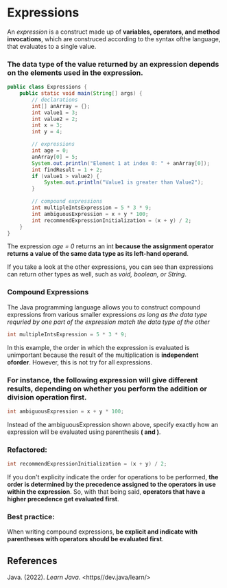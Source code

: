 # Expressions 

An *expression* is a construct made up of **variables, operators, and method invocations**, which are construced according to the syntax ofthe language, that evaluates to a single value. 

### The data type of the value returned by an expression depends on the elements used in the expression. 

``` java 
public class Expressions {
    public static void main(String[] args) {
        // declarations
        int[] anArray = {};
        int value1 = 3;
        int value2 = 2;
        int x = 3;
        int y = 4;

        // expressions
        int age = 0;
        anArray[0] = 5;
        System.out.println("Element 1 at index 0: " + anArray[0]);
        int findResult = 1 + 2;
        if (value1 > value2) {
            System.out.println("Value1 is greater than Value2");
        }

        // compound expressions
        int multipleIntsExpression = 5 * 3 * 9;
        int ambiguousExpression = x + y * 100;
        int recommendExpressionInitialization = (x + y) / 2;
    }
}
``` 
The expression *age = 0* returns an int **because the assignment operator returns a value of the same data type as its left-hand operand**.

If you take a look at the other expressions, you can see than expressions can return other types as well, such as *void, boolean, or String*. 

### Compound Expressions
The Java programming language allows you to construct compound expressions from various smaller expressions *as long as the data type requried by one part of the expression match the data type of the other*

``` java 
int multipleIntsExpression = 5 * 3 * 9;
``` 

In this example, the order in which the expression is evaluated is unimportant because the result of the multiplication is **independent oforder**. However, this is not try for all expressions. 

### For instance, the following expression will give different results, depending on whether you perform the addition or division operation first.

``` java 
int ambiguousExpression = x + y * 100;  
``` 

Instead of the ambiguousExpression shown above, specify exactly how an expression will be evaluated using parenthesis **( and )**. 

### Refactored: 

``` java 
int recommendExpressionInitialization = (x + y) / 2; 
``` 

If you don't explicity indicate the order for operations to be performed, **the order is determined by the precedence assigned to the operators in use within the expression**. So, with that being said, **operators that have a higher precedence get evaluated first**. 

### Best practice: 
When writing compound expressions, **be explicit and indicate with parentheses with operators should be evaluated first**. 

## References
Java. (2022). *Learn Java*. <https//dev.java/learn/>     
